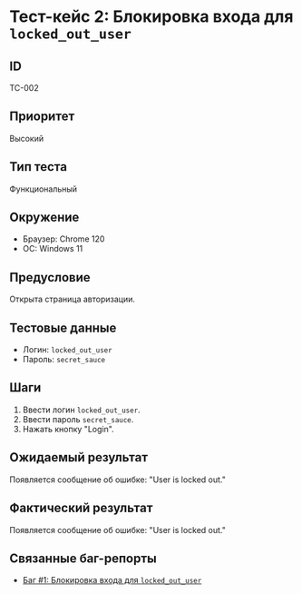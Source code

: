 # Тест-кейс 2: Блокировка входа для `locked_out_user`

## ID
TC-002

## Приоритет
Высокий

## Тип теста
Функциональный

## Окружение
- Браузер: Chrome 120
- ОС: Windows 11

## Предусловие
Открыта страница авторизации.

## Тестовые данные
- Логин: `locked_out_user`
- Пароль: `secret_sauce`

## Шаги
1. Ввести логин `locked_out_user`.
2. Ввести пароль `secret_sauce`.
3. Нажать кнопку "Login".

## Ожидаемый результат
Появляется сообщение об ошибке: "User is locked out."

## Фактический результат
Появляется сообщение об ошибке: "User is locked out."

## Связанные баг-репорты
- [Баг #1: Блокировка входа для `locked_out_user`](../../3_Bug_Reports/2_locked_out_user/bug_1_user_locked.md)